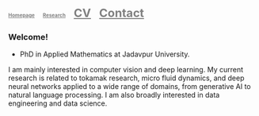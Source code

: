 # <a href="https://satwikapplied.github.io/portfolio/" style="font-size: 10px; color: gray; margin-right: 10px">Homepage</a> <a href="https://scholar.google.com/citations?user=n1hMxt0AAAAJ&hl=en" style="font-size: 10px; color: gray; margin-right: 10px">Research</a> <a href="https://scholar.google.com/citations?user=n1hMxt0AAAAJ&hl=en" style="font-size: smaller; color: gray; margin-right: 10px">CV</a> <a href="https://scholar.google.com/citations?user=n1hMxt0AAAAJ&hl=en" style="font-size: smaller; color: gray">Contact</a>

### Welcome!

- PhD in Applied Mathematics at Jadavpur University. 

I am mainly interested in computer vision and deep learning. My current research is related to tokamak research, micro fluid dynamics, and deep neural networks applied to a wide range of domains, from generative AI to natural language processing. I am also broadly interested in data engineering and data science.


